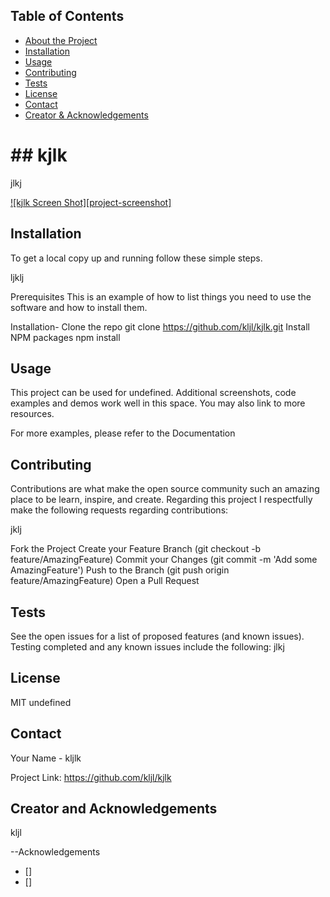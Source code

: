 

 <!-- TABLE OF CONTENTS -->
## Table of Contents

* [About the Project](#answers.project)
* [Installation](#installation)
* [Usage](#usage)
* [Contributing](#contributing)
* [Tests](#tests)
* [License](#license)
* [Contact](#contact)
* [Creator & Acknowledgements](#acknowledgements)

<h1> ## kjlk </h1>

  jlkj

  [![kjlk Screen Shot][project-screenshot]](https://example.com)


## Installation
To get a local copy up and running follow these simple steps.

ljklj

Prerequisites
This is an example of how to list things you need to use the software and how to install them.

Installation-
  Clone the repo
    git clone https://github.com/kljl/kjlk.git
  Install NPM packages
    npm install


## Usage

This project can be used for undefined. Additional screenshots, code examples and demos work well in this space. You may also link to more resources.

For more examples, please refer to the Documentation

## Contributing

Contributions are what make the open source community such an amazing place to be learn, inspire, and create. Regarding this project I respectfully make the following requests regarding contributions:


jklj

Fork the Project
  Create your Feature Branch 
    (git checkout -b feature/AmazingFeature)
  Commit your Changes 
    (git commit -m 'Add some AmazingFeature')
  Push to the Branch 
    (git push origin feature/AmazingFeature)
  Open a Pull Request

## Tests

See the open issues for a list of proposed features (and known issues). Testing completed and any known issues include the following:
 jlkj
 


## License

MIT
undefined
## Contact

Your Name - kljlk

Project Link: https://github.com/kljl/kjlk

## Creator and Acknowledgements

kljl

--Acknowledgements
* []
* []
